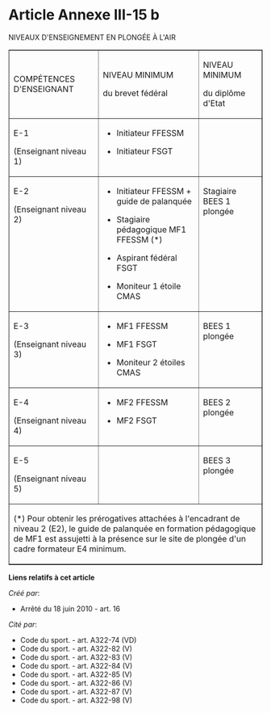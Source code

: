 # Article Annexe III-15 b

NIVEAUX D'ENSEIGNEMENT EN PLONGÉE À L'AIR

<table width="750" align="center" border="1">
  <tbody>
    <tr>
      <td>

COMPÉTENCES D'ENSEIGNANT

</td>
      <td>

NIVEAU MINIMUM

du brevet fédéral

</td>
      <td colspan="2">

NIVEAU MINIMUM

du diplôme d'Etat

</td>
    </tr>
    <tr>
      <td valign="top" align="left">

E-1 

(Enseignant niveau 1)

</td>
      <td align="left" valign="top">

- Initiateur FFESSM 

- Initiateur FSGT

</td>
      <td valign="top" align="left">
    </td></tr>
    <tr>
      <td align="left" valign="top">

E-2 

(Enseignant niveau 2)

</td>
      <td valign="top" align="left">

- Initiateur FFESSM + guide de palanquée 

- Stagiaire pédagogique MF1 FFESSM (*)

- Aspirant fédéral FSGT

- Moniteur 1 étoile CMAS

</td>
      <td align="left" valign="top">

Stagiaire BEES 1 plongée

</td>
    </tr>
    <tr>
      <td align="left" valign="top">

E-3 

(Enseignant niveau 3)

</td>
      <td align="left" valign="top">

- MF1 FFESSM 

- MF1 FSGT

- Moniteur 2 étoiles CMAS

</td>
      <td valign="top" align="left">

BEES 1 plongée

</td>
    </tr>
    <tr>
      <td valign="top" align="left">

E-4 

(Enseignant niveau 4)

</td>
      <td valign="top" align="left">

- MF2 FFESSM 

- MF2 FSGT

</td>
      <td align="left" valign="top">

BEES 2 plongée

</td>
    </tr>
    <tr>
      <td align="left" valign="top">

E-5 

(Enseignant niveau 5)

</td>
      <td valign="top" align="left">
      </td><td valign="top" align="left">

BEES 3 plongée 

</td>
    </tr>
    <tr>
      <td colspan="4">

(*) Pour obtenir les prérogatives attachées à l'encadrant de niveau 2 (E2), le guide de palanquée en formation pédagogique de
MF1 est assujetti à la présence sur le site de plongée d'un cadre formateur E4 minimum.

</td>
    </tr>
  </tbody>
</table>

**Liens relatifs à cet article**

_Créé par_:

  - Arrêté du 18 juin 2010 - art. 16

_Cité par_:

  - Code du sport. - art. A322-74 (VD)
  - Code du sport. - art. A322-82 (V)
  - Code du sport. - art. A322-83 (V)
  - Code du sport. - art. A322-84 (V)
  - Code du sport. - art. A322-85 (V)
  - Code du sport. - art. A322-86 (V)
  - Code du sport. - art. A322-87 (V)
  - Code du sport. - art. A322-98 (V)
